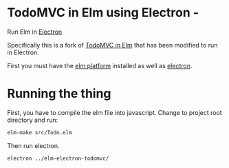 # TodoMVC in Elm using Electron - 

Run Elm in [Electron](http://electron.atom.io/)

Specifically this is a fork of [TodoMVC in Elm](https://github.com/evancz/elm-todomvc) that has been modified to run in Electron.

First you must have the [elm platform](http://elm-lang.org/install) installed as well as [electron](http://electron.atom.io/).

# Running the thing
First, you have to compile the elm file into javascript. Change to project root directory and run:
```bash
elm-make src/Todo.elm
```

Then run electron.
```bash
electron ../elm-electron-todomvc/
```




